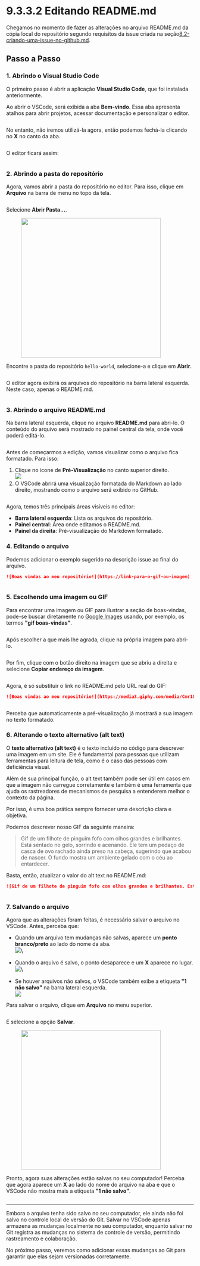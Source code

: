 # 9.3.3.2 Editando README.md

Chegamos no momento de fazer as alterações no arquivo README.md da cópia local do repositório segundo requisitos da issue criada na seção[8.2-criando-uma-issue-no-github.md](../../../8.-issues-no-github/8.2-criando-uma-issue-no-github.md "mention").

## Passo a Passo

### 1. Abrindo o Visual Studio Code

O primeiro passo é abrir a aplicação **Visual Studio Code**, que foi instalada anteriormente.

Ao abrir o VSCode, será exibida a aba **Bem-vindo**. Essa aba apresenta atalhos para abrir projetos, acessar documentação e personalizar o editor.&#x20;

<figure><img src="../../../.gitbook/assets/52_ VsCode pg principal (1).png" alt=""><figcaption></figcaption></figure>

No entanto, não iremos utilizá-la agora, então podemos fechá-la clicando no **X** no canto da aba.

<figure><img src="../../../.gitbook/assets/image (101).png" alt=""><figcaption></figcaption></figure>

O editor ficará assim:

<figure><img src="../../../.gitbook/assets/53_ VsCode.png" alt=""><figcaption></figcaption></figure>

### 2. Abrindo a pasta do repositório

Agora, vamos abrir a pasta do repositório no editor. Para isso, clique em **Arquivo** na barra de menu no topo da tela.

<figure><img src="../../../.gitbook/assets/menu.png" alt=""><figcaption></figcaption></figure>

Selecione **Abrir Pasta...**.

<figure><img src="../../../.gitbook/assets/image (99).png" alt="" width="375"><figcaption></figcaption></figure>

Encontre a pasta do repositório `hello-world`, selecione-a e clique em **Abrir**.

<figure><img src="../../../.gitbook/assets/54_ Vs Code.png" alt=""><figcaption></figcaption></figure>

O editor agora exibirá os arquivos do repositório na barra lateral esquerda. Neste caso, apenas o README.md.

<figure><img src="../../../.gitbook/assets/55_ Vs Code.png" alt=""><figcaption></figcaption></figure>

### 3. Abrindo o arquivo README.md

Na barra lateral esquerda, clique no arquivo **README.md** para abri-lo. O conteúdo do arquivo será mostrado no painel central da tela, onde você poderá editá-lo.

<figure><img src="../../../.gitbook/assets/56_ Vs Code (1).png" alt=""><figcaption></figcaption></figure>

Antes de começarmos a edição, vamos visualizar como o arquivo fica formatado. Para isso:

1. Clique no ícone de **Pré-Visualização** no canto superior direito.\
   ![](<../../../.gitbook/assets/image (90).png>)
2. O VSCode abrirá uma visualização formatada do Markdown ao lado direito, mostrando como o arquivo será exibido no GitHub.

<figure><img src="../../../.gitbook/assets/57_ Vs Code (1).png" alt=""><figcaption></figcaption></figure>

Agora, temos três principais áreas visíveis no editor:

* **Barra lateral esquerda**: Lista os arquivos do repositório.
* **Painel central**: Área onde editamos o README.md.
* **Painel da direita**: Pré-visualização do Markdown formatado.

### 4. Editando o arquivo

Podemos adicionar o exemplo sugerido na descrição issue ao final do arquivo.

```markdown
![Boas vindas ao meu repositório!](https://link-para-o-gif-ou-imagem)
```

<figure><img src="../../../.gitbook/assets/58_ Vs Code (1).png" alt=""><figcaption></figcaption></figure>

### 5. Escolhendo uma imagem ou GIF

Para encontrar uma imagem ou GIF para ilustrar a seção de boas-vindas, pode-se buscar diretamente no [Google Images](https://images.google.com/) usando, por exemplo, os termos **"gif boas-vindas"**.

<figure><img src="../../../.gitbook/assets/59_ Vs Code.png" alt=""><figcaption></figcaption></figure>

Após escolher a que mais lhe agrada, clique na própria imagem para abri-lo.

<figure><img src="../../../.gitbook/assets/60_ Vs Code.png" alt=""><figcaption></figcaption></figure>

Por fim, clique com o botão direito na imagem que se abriu a direita e selecione **Copiar endereço da imagem**.

<figure><img src="../../../.gitbook/assets/61_ Vs Code.png" alt=""><figcaption></figcaption></figure>

Agora, é só substituir o link no README.md pelo URL real do GIF:

```markdown
![Boas vindas ao meu repositório!](https://media3.giphy.com/media/Cmr1OMJ2FN0B2/giphy.gif?cid=790b76112e3e9eaa416c803fbf3b929f75c3716726601d56&rid=giphy.gif)
```

<figure><img src="../../../.gitbook/assets/64_ Vs Code.png" alt=""><figcaption></figcaption></figure>

Perceba que automaticamente a pré-visualização já mostrará a sua imagem no texto formatado.

### 6. Alterando o texto alternativo (alt text)

O **texto alternativo (alt text)** é o texto incluído no código para descrever uma imagem em um site. Ele é fundamental para pessoas que utilizam ferramentas para leitura de tela, como é o caso das pessoas com deficiência visual.

Além de sua principal função, o alt text também pode ser útil em casos em que a imagem não carregue corretamente e também é uma ferramenta que ajuda os rastreadores de mecanismos de pesquisa a entenderem melhor o contexto da página.

Por isso, é uma boa prática sempre fornecer uma descrição clara e objetiva.

Podemos descrever nosso GIF da seguinte maneira:

> Gif de um filhote de pinguim fofo com olhos grandes e brilhantes. Está sentado no gelo, sorrindo e acenando. Ele tem um pedaço de casca de ovo rachado ainda preso na cabeça, sugerindo que acabou de nascer. O fundo mostra um ambiente gelado com o céu ao entardecer.

Basta, então, atualizar o valor do alt text no README.md:

```markdown
![Gif de um filhote de pinguim fofo com olhos grandes e brilhantes. Está sentado no gelo, sorrindo e acenando. Ele tem um pedaço de casca de ovo rachado ainda preso na cabeça, sugerindo que acabou de nascer. O fundo mostra um ambiente gelado com o céu ao entardecer.](https://media3.giphy.com/media/Cmr1OMJ2FN0B2/giphy.gif?cid=790b76112e3e9eaa416c803fbf3b929f75c3716726601d56&rid=giphy.gif)
```

<figure><img src="../../../.gitbook/assets/62_ Vs Code (2).png" alt=""><figcaption></figcaption></figure>

### 7. Salvando o arquivo

Agora que as alterações foram feitas, é necessário salvar o arquivo no VSCode. Antes, perceba que:

* Quando um arquivo tem mudanças não salvas, aparece um **ponto branco/preto** ao lado do nome da aba.\
  ![](<../../../.gitbook/assets/image (94).png>)\

* Quando o arquivo é salvo, o ponto desaparece e um **X** aparece no lugar.\
  ![](<../../../.gitbook/assets/image (92).png>)\

* Se houver arquivos não salvos, o VSCode também exibe a etiqueta **"1 não salvo"** na barra lateral esquerda.\
  ![](<../../../.gitbook/assets/image (97).png>)

Para salvar o arquivo, clique em **Arquivo** no menu superior.

<figure><img src="../../../.gitbook/assets/menu.png" alt=""><figcaption></figcaption></figure>

E selecione a opção **Salvar**.

<figure><img src="../../../.gitbook/assets/image (100).png" alt="" width="375"><figcaption></figcaption></figure>

Pronto, agora suas alterações estão salvas no seu computador! Perceba que agora aparece um **X** ao lado do nome do arquivo na aba e que o VSCode não mostra mais a etiqueta **"1 não salvo"**.

<figure><img src="../../../.gitbook/assets/63_ Vs Code (1).png" alt=""><figcaption></figcaption></figure>

***

Embora o arquivo tenha sido salvo no seu computador, ele ainda não foi salvo no controle local de versão do Git. Salvar no VSCode apenas armazena as mudanças localmente no seu computador, enquanto salvar no Git registra as mudanças no sistema de controle de versão, permitindo rastreamento e colaboração.

No próximo passo, veremos como adicionar essas mudanças ao Git para garantir que elas sejam versionadas corretamente.
